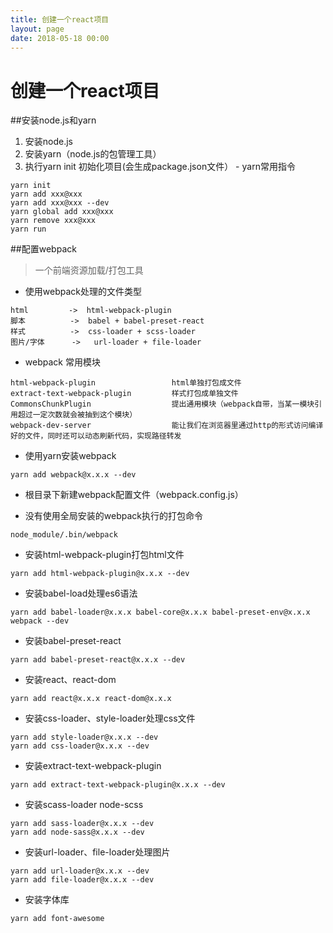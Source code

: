 ```yaml
---
title: 创建一个react项目
layout: page
date: 2018-05-18 00:00
---
```



# 创建一个react项目

##安装node.js和yarn
1. 安装node.js
2. 安装yarn（node.js的包管理工具）
3. 执行yarn init 初始化项目(会生成package.json文件） - yarn常用指令

```
yarn init
yarn add xxx@xxx
yarn add xxx@xxx --dev
yarn global add xxx@xxx
yarn remove xxx@xxx
yarn run
```

##配置webpack

>
>一个前端资源加载/打包工具

- 使用webpack处理的文件类型

```
html         ->  html-webpack-plugin
脚本          ->  babel + babel-preset-react
样式          ->  css-loader + scss-loader
图片/字体      ->   url-loader + file-loader 
```
- webpack 常用模块

```
html-webpack-plugin                 html单独打包成文件
extract-text-webpack-plugin         样式打包成单独文件
CommonsChunkPlugin                  提出通用模块（webpack自带，当某一模块引用超过一定次数就会被抽到这个模块）
webpack-dev-server                  能让我们在浏览器里通过http的形式访问编译好的文件，同时还可以动态刷新代码，实现路径转发
```

- 使用yarn安装webpack

```
yarn add webpack@x.x.x --dev
```

- 根目录下新建webpack配置文件（webpack.config.js）

- 没有使用全局安装的webpack执行的打包命令

```
node_module/.bin/webpack
```

- 安装html-webpack-plugin打包html文件

```
yarn add html-webpack-plugin@x.x.x --dev
```

- 安装babel-load处理es6语法

```
yarn add babel-loader@x.x.x babel-core@x.x.x babel-preset-env@x.x.x webpack --dev
```

- 安装babel-preset-react

```
yarn add babel-preset-react@x.x.x --dev
```

- 安装react、react-dom

```
yarn add react@x.x.x react-dom@x.x.x 
```

- 安装css-loader、style-loader处理css文件

```
yarn add style-loader@x.x.x --dev
yarn add css-loader@x.x.x --dev
```

- 安装extract-text-webpack-plugin

```
yarn add extract-text-webpack-plugin@x.x.x --dev
```

- 安装scass-loader node-scss

```
yarn add sass-loader@x.x.x --dev
yarn add node-sass@x.x.x --dev
```

- 安装url-loader、file-loader处理图片

```
yarn add url-loader@x.x.x --dev
yarn add file-loader@x.x.x --dev
```

- 安装字体库

```
yarn add font-awesome
```

